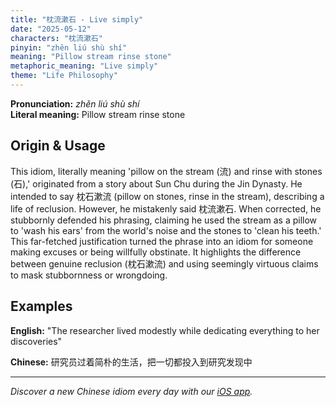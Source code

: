 ```yaml
---
title: "枕流漱石 - Live simply"
date: "2025-05-12"
characters: "枕流漱石"
pinyin: "zhěn liú shù shí"
meaning: "Pillow stream rinse stone"
metaphoric_meaning: "Live simply"
theme: "Life Philosophy"
---
```


**Pronunciation:** *zhěn liú shù shí*  
**Literal meaning:** Pillow stream rinse stone

## Origin & Usage

This idiom, literally meaning 'pillow on the stream (流) and rinse with stones (石),' originated from a story about Sun Chu during the Jin Dynasty.  He intended to say 枕石漱流 (pillow on stones, rinse in the stream), describing a life of reclusion. However, he mistakenly said 枕流漱石. When corrected, he stubbornly defended his phrasing, claiming he used the stream as a pillow to 'wash his ears' from the world's noise and the stones to 'clean his teeth.'  This far-fetched justification turned the phrase into an idiom for someone making excuses or being willfully obstinate.  It highlights the difference between genuine reclusion (枕石漱流) and using seemingly virtuous claims to mask stubbornness or wrongdoing.

## Examples

**English:** "The researcher lived modestly while dedicating everything to her discoveries"

**Chinese:** 研究员过着简朴的生活，把一切都投入到研究发现中

---

*Discover a new Chinese idiom every day with our [iOS app](https://apps.apple.com/us/app/daily-chinese-idioms/id6670238264).*

